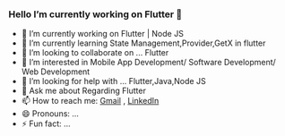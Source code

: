 ### Hello I’m currently working on Flutter 👋


- 🔭 I’m currently working on Flutter | Node JS
- 🌱 I’m currently learning State Management,Provider,GetX in flutter
- 👯 I’m looking to collaborate on ... Flutter
- 👀 I’m interested in Mobile App Development/ Software Development/ Web Development
- 🤔 I’m looking for help with ... Flutter,Java,Node JS
- 💬 Ask me about Regarding Flutter 
- 📫 How to reach me: [Gmail](mailto:ravipatil6596@gmail.com) , [LinkedIn](https://www.linkedin.com/in/ravindra-patil-789570194/)
- 😄 Pronouns: ...
- ⚡ Fun fact: ...

